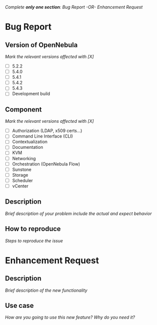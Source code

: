 _Complete **only one section**: Bug Report -OR- Enhancement Request_

# Bug Report
## Version of OpenNebula
_Mark the relevant versions affected with [X]_
- [ ] 5.2.2
- [ ] 5.4.0
- [ ] 5.4.1
- [ ] 5.4.2
- [ ] 5.4.3
- [ ] Development build

## Component
_Mark the relevant versions affected with [X]_
- [ ] Authorization (LDAP, x509 certs...)
- [ ] Command Line Interface (CLI)
- [ ] Contextualization
- [ ] Documentation
- [ ] KVM
- [ ] Networking
- [ ] Orchestration (OpenNebula Flow)
- [ ] Sunstone
- [ ] Storage
- [ ] Scheduler
- [ ] vCenter

## Description
_Brief description of your problem include the actual and expect behavior_

## How to reproduce
_Steps to reproduce the issue_

# Enhancement Request
## Description
_Brief description of the new functionality_

## Use case
_How are you going to use this new feature? Why do you need it?_
